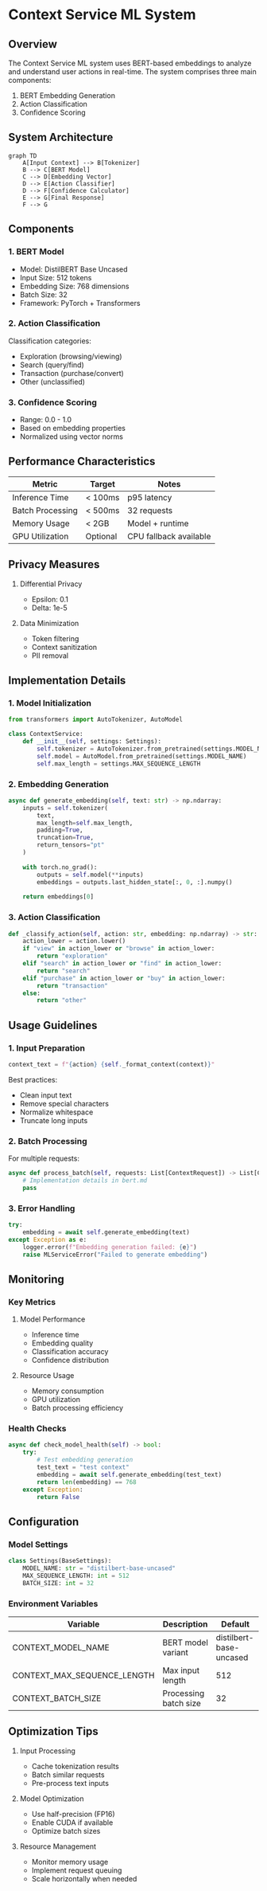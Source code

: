 # Context Service ML System

## Overview

The Context Service ML system uses BERT-based embeddings to analyze and understand user actions in real-time. The system comprises three main components:

1. BERT Embedding Generation
2. Action Classification
3. Confidence Scoring

## System Architecture

```mermaid
graph TD
    A[Input Context] --> B[Tokenizer]
    B --> C[BERT Model]
    C --> D[Embedding Vector]
    D --> E[Action Classifier]
    D --> F[Confidence Calculator]
    E --> G[Final Response]
    F --> G
```

## Components

### 1. BERT Model

- Model: DistilBERT Base Uncased
- Input Size: 512 tokens
- Embedding Size: 768 dimensions
- Batch Size: 32
- Framework: PyTorch + Transformers

### 2. Action Classification

Classification categories:
- Exploration (browsing/viewing)
- Search (query/find)
- Transaction (purchase/convert)
- Other (unclassified)

### 3. Confidence Scoring

- Range: 0.0 - 1.0
- Based on embedding properties
- Normalized using vector norms

## Performance Characteristics

| Metric | Target | Notes |
|--------|--------|-------|
| Inference Time | < 100ms | p95 latency |
| Batch Processing | < 500ms | 32 requests |
| Memory Usage | < 2GB | Model + runtime |
| GPU Utilization | Optional | CPU fallback available |

## Privacy Measures

1. Differential Privacy
   - Epsilon: 0.1
   - Delta: 1e-5

2. Data Minimization
   - Token filtering
   - Context sanitization
   - PII removal

## Implementation Details

### 1. Model Initialization

```python
from transformers import AutoTokenizer, AutoModel

class ContextService:
    def __init__(self, settings: Settings):
        self.tokenizer = AutoTokenizer.from_pretrained(settings.MODEL_NAME)
        self.model = AutoModel.from_pretrained(settings.MODEL_NAME)
        self.max_length = settings.MAX_SEQUENCE_LENGTH
```

### 2. Embedding Generation

```python
async def generate_embedding(self, text: str) -> np.ndarray:
    inputs = self.tokenizer(
        text,
        max_length=self.max_length,
        padding=True,
        truncation=True,
        return_tensors="pt"
    )
    
    with torch.no_grad():
        outputs = self.model(**inputs)
        embeddings = outputs.last_hidden_state[:, 0, :].numpy()
    
    return embeddings[0]
```

### 3. Action Classification

```python
def _classify_action(self, action: str, embedding: np.ndarray) -> str:
    action_lower = action.lower()
    if "view" in action_lower or "browse" in action_lower:
        return "exploration"
    elif "search" in action_lower or "find" in action_lower:
        return "search"
    elif "purchase" in action_lower or "buy" in action_lower:
        return "transaction"
    else:
        return "other"
```

## Usage Guidelines

### 1. Input Preparation

```python
context_text = f"{action} {self._format_context(context)}"
```

Best practices:
- Clean input text
- Remove special characters
- Normalize whitespace
- Truncate long inputs

### 2. Batch Processing

For multiple requests:
```python
async def process_batch(self, requests: List[ContextRequest]) -> List[ContextResponse]:
    # Implementation details in bert.md
    pass
```

### 3. Error Handling

```python
try:
    embedding = await self.generate_embedding(text)
except Exception as e:
    logger.error(f"Embedding generation failed: {e}")
    raise MLServiceError("Failed to generate embedding")
```

## Monitoring

### Key Metrics

1. Model Performance
   - Inference time
   - Embedding quality
   - Classification accuracy
   - Confidence distribution

2. Resource Usage
   - Memory consumption
   - GPU utilization
   - Batch processing efficiency

### Health Checks

```python
async def check_model_health(self) -> bool:
    try:
        # Test embedding generation
        test_text = "test context"
        embedding = await self.generate_embedding(test_text)
        return len(embedding) == 768
    except Exception:
        return False
```

## Configuration

### Model Settings

```python
class Settings(BaseSettings):
    MODEL_NAME: str = "distilbert-base-uncased"
    MAX_SEQUENCE_LENGTH: int = 512
    BATCH_SIZE: int = 32
```

### Environment Variables

| Variable | Description | Default |
|----------|-------------|---------|
| CONTEXT_MODEL_NAME | BERT model variant | distilbert-base-uncased |
| CONTEXT_MAX_SEQUENCE_LENGTH | Max input length | 512 |
| CONTEXT_BATCH_SIZE | Processing batch size | 32 |

## Optimization Tips

1. Input Processing
   - Cache tokenization results
   - Batch similar requests
   - Pre-process text inputs

2. Model Optimization
   - Use half-precision (FP16)
   - Enable CUDA if available
   - Optimize batch sizes

3. Resource Management
   - Monitor memory usage
   - Implement request queuing
   - Scale horizontally when needed
